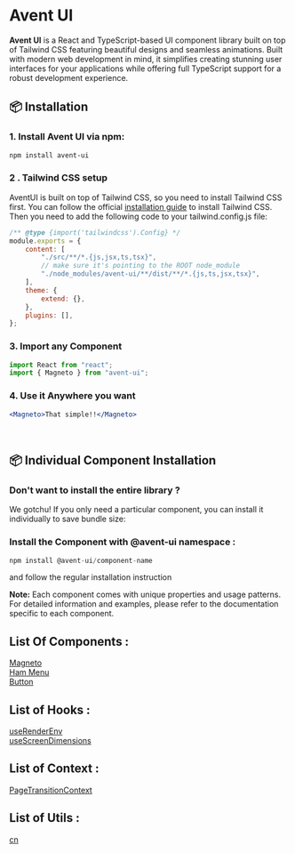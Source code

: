 # Avent UI

**Avent UI** is a React and TypeScript-based UI component library built on top of Tailwind CSS featuring beautiful designs and seamless animations. Built with modern web development in mind, it simplifies creating stunning user interfaces for your applications while offering full TypeScript support for a robust development experience.

## 📦 Installation

### 1. Install Avent UI via npm:

```bash
npm install avent-ui
```

### 2 . Tailwind CSS setup

AventUI is built on top of Tailwind CSS, so you need to install Tailwind CSS first. You can follow the official [installation guide](https://tailwindcss.com/docs/installation) to install Tailwind CSS. Then you need to add the following code to your tailwind.config.js file:

```jsx
/** @type {import('tailwindcss').Config} */
module.exports = {
	content: [
		"./src/**/*.{js,jsx,ts,tsx}",
		// make sure it's pointing to the ROOT node_module
		"./node_modules/avent-ui/**/dist/**/*.{js,ts,jsx,tsx}",
	],
	theme: {
		extend: {},
	},
	plugins: [],
};
```

### 3. Import any Component

```jsx
import React from "react";
import { Magneto } from "avent-ui";
```

### 4. Use it Anywhere you want

```jsx
<Magneto>That simple!!</Magneto>
```

<br/>

## 📦 Individual Component Installation

### Don't want to install the entire library ?

We gotchu! If you only need a particular component, you can install it individually to save bundle size:

### Install the Component with @avent-ui namespace :

```jsx
npm install @avent-ui/component-name
```

and follow the regular installation instruction <br/>

**Note:** Each component comes with unique properties and usage patterns. For detailed information and examples, please refer to the documentation specific to each component.

## List Of Components :

[Magneto ](src/components/Magneto/README.md) <br/>
[Ham Menu](src/components/ham-menu/README.md) <br/>
[Button](src/components/Button/README.md) <br/>

## List of Hooks :

[useRenderEnv](src/hooks/useRenderEnv/README.md) <br/>
[useScreenDimensions](src/hooks/useScreenDimensions/README.md)

## List of Context :

[PageTransitionContext](src/context/Page%20Transition/README.md)

## List of Utils :

[cn](src/utils/README.md)
